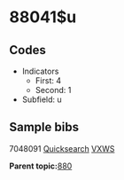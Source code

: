 # 88041$u

## Codes

-   Indicators
    -   First: 4
    -   Second: 1
-   Subfield: u

## Sample bibs

7048091 [Quicksearch](https://search.library.yale.edu/catalog/7048091) [VXWS](http://prodorbis.library.yale.edu:7014/vxws/GetHoldingsService?bibId=7048091)

**Parent topic:**[880](../../tags/880/880.md)

